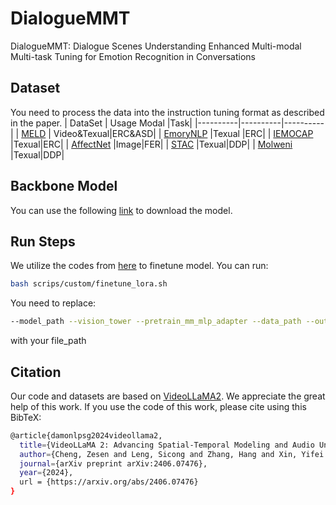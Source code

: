 # DialogueMMT
DialogueMMT: Dialogue Scenes Understanding Enhanced Multi-modal Multi-task Tuning for Emotion Recognition in Conversations<br>
## Dataset
You need to process the data into the instruction tuning format as described in the paper.
| DataSet | Usage Modal |Task|
|----------|----------|----------|
| [MELD](https://github.com/declare-lab/MELD)  | Video&Texual|ERC&ASD|
| [EmoryNLP](https://github.com/emorynlp/character-mining)  |Texual |ERC|
| [IEMOCAP](https://sail.usc.edu/iemocap/) |Texual|ERC|
| [AffectNet](https://mohammadmahoor.com/affectnet/)  |Image|FER|
| [STAC](https://www.irit.fr/STAC/corpus.html)  |Texual|DDP|
| [Molweni](https://github.com/HIT-SCIR/Molweni)  |Texual|DDP|
## Backbone Model
You can use the following [link](https://huggingface.co/mistralai/Mistral-7B-Instruct-v0.2) to download the model.
## Run Steps
We utilize the codes from [here](https://github.com/DAMO-NLP-SG/VideoLLaMA2) to finetune model. You can run:
```bash
bash scrips/custom/finetune_lora.sh
```
You need to replace:
```bash
--model_path --vision_tower --pretrain_mm_mlp_adapter --data_path --output_dir
```
with your file_path
## Citation
Our code and datasets are based on [VideoLLaMA2](https://github.com/DAMO-NLP-SG/VideoLLaMA2). We appreciate the great help of this work. If you use the code of this work, please cite using this BibTeX:
```bash
@article{damonlpsg2024videollama2,
  title={VideoLLaMA 2: Advancing Spatial-Temporal Modeling and Audio Understanding in Video-LLMs},
  author={Cheng, Zesen and Leng, Sicong and Zhang, Hang and Xin, Yifei and Li, Xin and Chen, Guanzheng and Zhu, Yongxin and Zhang, Wenqi and Luo, Ziyang and Zhao, Deli and Bing, Lidong},
  journal={arXiv preprint arXiv:2406.07476},
  year={2024},
  url = {https://arxiv.org/abs/2406.07476}
}
```

